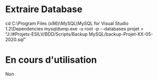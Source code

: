 # Extraire Database

cd C:\Program Files (x86)\MySQL\MySQL for Visual Studio 1.2\Dependencies
mysqldump.exe -u root -p --databases projet > "J:/#Projets-ESILV/BDD/Scripts/Backup MySQL/backup-Projet-XX-05-2020.sql"


# En cours d'utilisation

Non


